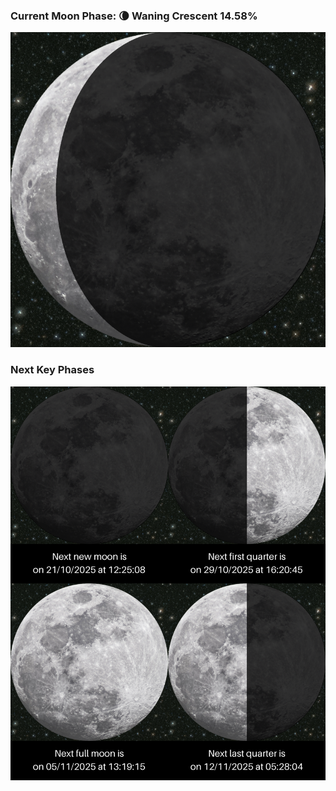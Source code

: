 ### Current Moon Phase: 🌘 Waning Crescent 14.58%
![Moon Phase](moonphase.png)
### Next Key Phases
![Gallery](gallery.png)